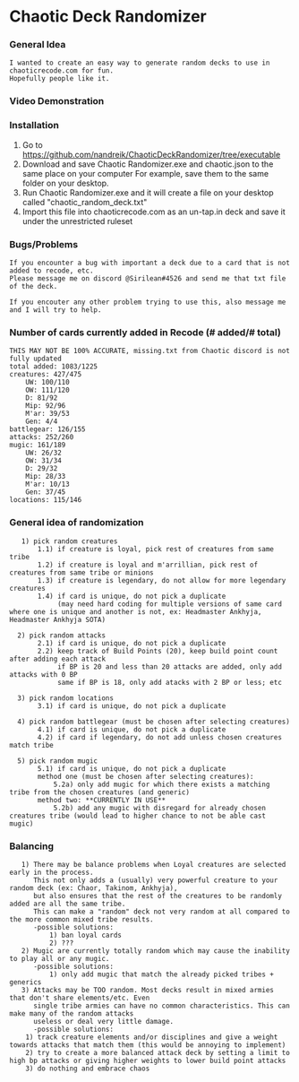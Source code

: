 # Chaotic Deck Randomizer

### General Idea
	I wanted to create an easy way to generate random decks to use in chaoticrecode.com for fun.
	Hopefully people like it. 

### Video Demonstration

### Installation
1) Go to https://github.com/nandreik/ChaoticDeckRandomizer/tree/executable
2) Download and save Chaotic Randomizer.exe and chaotic.json to the same place on your computer 
    For example, save them to the same folder on your desktop.
3) Run Chaotic Randomizer.exe and it will create a file on your desktop called "chaotic_random_deck.txt"
4) Import this file into chaoticrecode.com as an un-tap.in deck and save it under the unrestricted ruleset

### Bugs/Problems
	If you encounter a bug with important a deck due to a card that is not added to recode, etc. 
	Please message me on discord @Sirilean#4526 and send me that txt file of the deck.
	
	If you encouter any other problem trying to use this, also message me and I will try to help.

### Number of cards currently added in Recode (# added/# total) 
	THIS MAY NOT BE 100% ACCURATE, missing.txt from Chaotic discord is not fully updated
	total added: 1083/1225
	creatures: 427/475
		UW: 100/110
		OW: 111/120
		D: 81/92
		Mip: 92/96
		M'ar: 39/53
		Gen: 4/4
	battlegear: 126/155
	attacks: 252/260
	mugic: 161/189
		UW: 26/32
		OW: 31/34
		D: 29/32
		Mip: 28/33
		M'ar: 10/13
		Gen: 37/45
	locations: 115/146


### General idea of randomization 
       1) pick random creatures
           1.1) if creature is loyal, pick rest of creatures from same tribe 
           1.2) if creature is loyal and m'arrillian, pick rest of creatures from same tribe or minions
           1.3) if creature is legendary, do not allow for more legendary creatures
           1.4) if card is unique, do not pick a duplicate 
                (may need hard coding for multiple versions of same card where one is unique and another is not, ex: Headmaster Ankhyja, Headmaster Ankhyja SOTA)

      2) pick random attacks
           2.1) if card is unique, do not pick a duplicate 
           2.2) keep track of Build Points (20), keep build point count after adding each attack
                if BP is 20 and less than 20 attacks are added, only add attacks with 0 BP
                same if BP is 18, only add atacks with 2 BP or less; etc

      3) pick random locations 
           3.1) if card is unique, do not pick a duplicate 

      4) pick random battlegear (must be chosen after selecting creatures)
           4.1) if card is unique, do not pick a duplicate 
           4.2) if card if legendary, do not add unless chosen creatures match tribe 

      5) pick random mugic
           5.1) if card is unique, do not pick a duplicate
           method one (must be chosen after selecting creatures): 
               5.2a) only add mugic for which there exists a matching tribe from the chosen creatures (and generic) 
           method two: **CURRENTLY IN USE**
               5.2b) add any mugic with disregard for already chosen creatures tribe (would lead to higher chance to not be able cast mugic) 


### Balancing
       1) There may be balance problems when Loyal creatures are selected early in the process.
          This not only adds a (usually) very powerful creature to your random deck (ex: Chaor, Takinom, Ankhyja),
          but also ensures that the rest of the creatures to be randomly added are all the same tribe. 
          This can make a "random" deck not very random at all compared to the more common mixed tribe results. 
          -possible solutions: 
	          1) ban loyal cards 
	          2) ???
       2) Mugic are currently totally random which may cause the inability to play all or any mugic. 
          -possible solutions: 
	          1) only add mugic that match the already picked tribes + generics 
       3) Attacks may be TOO random. Most decks result in mixed armies that don't share elements/etc. Even
          single tribe armies can have no common characteristics. This can make many of the random attacks
          useless or deal very little damage. 
          -possible solutions: 
		1) track creature elements and/or disciplines and give a weight towards attacks that match them (this would be annoying to implement)
		2) try to create a more balanced attack deck by setting a limit to high bp attacks or giving higher weights to lower build point attacks
		3) do nothing and embrace chaos


